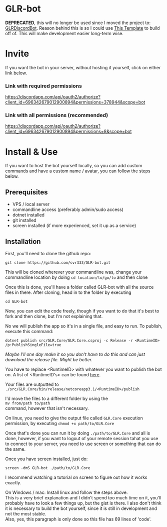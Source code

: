 # GLR-bot
**DEPRECATED**, this will no longer be used since I moved the project to: [GLRDiscordBot](https://github.com/svr333/GLRDiscordBot).
Reason behind this is so I could use [This Template](https://github.com/svr333/AdvancedBot-Template) to build off of.
This will make development easier long-term wise.

# Invite

If you want the bot in your server, without hosting it yourself, click on either link below.

### Link with required permissions
https://discordapp.com/api/oauth2/authorize?client_id=696342679012900894&permissions=378944&scope=bot

### Link with all permissions (recommended)
https://discordapp.com/api/oauth2/authorize?client_id=696342679012900894&permissions=8&scope=bot

# Install & Use

If you want to host the bot yourself locally, so you can add custom commands and have a custom name / avatar, you can follow the steps below.

## Prerequisites 

- VPS / local server
- commandline access (preferably admin/sudo access)
- dotnet installed
- git installed
- screen installed (if more experienced, set it up as a service)
  
## Installation

First, you'll need to clone the github repo:  

`git clone https://github.com/svr333/GLR-bot.git`  

This will be cloned wherever your commandline was, change your commandline location by doing `cd location/to/go/to` and then clone

Once this is done, you'll have a folder called GLR-bot with all the source files in there.
After cloning, head in to the folder by executing

`cd GLR-bot`

Now, you can edit the code freely, though if you want to do that it's best to fork and then clone, but I'm not explaining that.

No we will publish the app so it's in a single file, and easy to run. To publish, execute this command:

`dotnet publish src/GLR.Core/GLR.Core.csproj -c Release -r <RuntimeID> /p:PublishSingleFile=true`

*Maybe I'll one day make it so you don't have to do this and can just download the release file. Might be better.*

You have to replace \<RuntimeID> with whatever you want to publish the bot on. A list of <RuntimeID's> can be found [here](https://docs.microsoft.com/en-us/dotnet/core/rid-catalog).

Your files are outputted to `./src/GLR.Core/bin/release/netcoreapp3.1/<RuntimeID>/publish` 

I'd move the files to a different folder by using the  
`mv from/path to/path`  
command, however that isn't necessary.

On linux, you need to give the output file called `GLR.Core` execution permission, by executing `chmod +x path/to/GLR.Core`

Once that's done you can run it by doing `./path/to/GLR.Core` and all is done, however, if you want to logout of your remote session tahat you use to connect to your server, you need to use screen or something that can do the same.

Once you have screen installed, just do:  

`screen -dmS GLR-bot ./path/to/GLR.Core`  

I recommend watching a tutorial on screen to figure out how it works exactly.

On Windows / mac: Install linux and follow the steps above.  
This is a very brief explanation and I didn't spend too much time on it, you'll probably have to look a few things up, but the gist is there.
I also don't think it is necessary to build the bot yourself, since it is still in development and not the most stable.  
Also, yes, this paragraph is only done so this file has 69 lines of 'code'.

